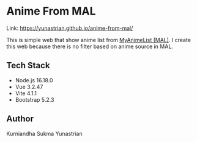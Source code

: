 # Anime From MAL
Link: https://yunastrian.github.io/anime-from-mal/

This is simple web that show anime list from [MyAnimeList (MAL)](https://myanimelist.net/). I create this web because there is no filter based on anime source in MAL.

## Tech Stack
- Node.js 16.18.0
- Vue 3.2.47
- Vite 4.1.1
- Bootstrap 5.2.3

## Author
Kurniandha Sukma Yunastrian
